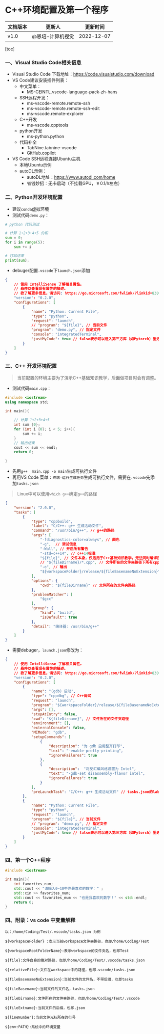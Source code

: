 # C++环境配置及第一个程序

| 文档版本 | 更新人           | 更新时间   |
| -------- | ---------------- | ---------- |
| v1.0     | @恩培-计算机视觉 | 2022-12-07 |

[toc]

### 一、Visual Studio Code相关信息

* Visual Studio Code 下载地址：https://code.visualstudio.com/download
* VS Code建议安装插件列表：
  - 中文菜单：
    * MS-CEINTL.vscode-language-pack-zh-hans
  - SSH远程开发：
    * ms-vscode-remote.remote-ssh
    * ms-vscode-remote.remote-ssh-edit
    * ms-vscode.remote-explorer
  - C++开发
    * ms-vscode.cpptools
  - python开发
    * ms-python.python
  - 代码补全
    * TabNine.tabnine-vscode
    * GitHub.copilot
* VS Code SSH远程连接Ubuntu主机
  - 本地Ubuntu示例
  - autoDL示例：
    - autoDL地址：https://www.autodl.com/home
    - 省钱妙招：无卡启动（不挂载GPU，￥0.1/h左右）



### 二、Python开发环境配置

* 建议`conda`虚拟环境
* 测试代码`demo.py`：

```python
# python 代码测试

# 计算 1+2+3+4+5 的和
sum = 0;
for i in range(5):
    sum += i

# 打印结果
print(sum);
```
* debuger配置`.vscode`下`launch.json`添加

```json
{
    // 使用 IntelliSense 了解相关属性。 
    // 悬停以查看现有属性的描述。
    // 欲了解更多信息，请访问: https://go.microsoft.com/fwlink/?linkid=830387
    "version": "0.2.0",
    "configurations": [
        {
            "name": "Python: Current File",
            "type": "python",
            "request": "launch",
            // "program": "${file}", // 当前文件
            "program": "demo.py", // 指定文件
            "console": "integratedTerminal",
            "justMyCode": true // false表示可以进入第三方库（如Pytorch）里进行调试
        }
    ]
}
```



### 三、C++ 开发环境配置

> 当前配置的环境主要为了演示C++基础知识教学，后面做项目时会有调整。

* 测试代码`main.cpp`：

```c++
#include <iostream>
using namespace std;

int main(){
    
    // 计算 1+2+3+4+5
    int sum {0};
    for (int i {0}; i < 5; i++){
        sum += i;
    }
    // 输出结果
    cout << sum << endl;
    return 0;
    
}
```

* 先用`g++  main.cpp -o main`生成可执行文件
* 再用VS Code 菜单：`终端-运行生成任务`生成可执行文件，需要在`.vscode`先添加`tasks.json`

> Linux中可以使用`which g++`确定`g++`的路径

```json
{
	"version": "2.0.0",
	"tasks": [
		{
			"type": "cppbuild",
			"label": "C/C++: g++ 生成活动文件",
			"command": "/usr/bin/g++", // g++的路径
			"args": [
				"-fdiagnostics-color=always", // 颜色
				"-g",  // 调试信息
				"-Wall", // 开启所有警告
				"-std=c++14", // c++14标准
				"${file}", // 文件本身，仅适用于C++基础知识教学，无法同时编译所有文件
				// "${fileDirname}/*.cpp", // 文件所在的文件夹路径下所有cpp文件
				"-o", // 输出
				"${workspaceFolder}/release/${fileBasenameNoExtension}" // 文件所在的文件夹路径/release/当前文件的文件名，不带后缀
			],
			"options": {
				"cwd": "${fileDirname}" // 文件所在的文件夹路径
			},
			"problemMatcher": [
				"$gcc"
			],
			"group": {
				"kind": "build",
				"isDefault": true
			},
			"detail": "编译器: /usr/bin/g++"
		}
	]
}
```

* 需要debuger，`launch.json`修改为：

```json
{
    // 使用 IntelliSense 了解相关属性。 
    // 悬停以查看现有属性的描述。
    // 欲了解更多信息，请访问: https://go.microsoft.com/fwlink/?linkid=830387
    "version": "0.2.0",
    "configurations": [
        {
            "name": "(gdb) 启动",
            "type": "cppdbg", // C++调试
            "request": "launch",
            "program": "${workspaceFolder}/release/${fileBasenameNoExtension}",  // 文件所在的文件夹路径/release/当前文件的文件名，不带后缀
            "args": [],
            "stopAtEntry": false,
            "cwd": "${fileDirname}", // 文件所在的文件夹路径
            "environment": [],
            "externalConsole": false,
            "MIMode": "gdb",
            "setupCommands": [
                {
                    "description": "为 gdb 启用整齐打印",
                    "text": "-enable-pretty-printing",
                    "ignoreFailures": true
                },
                {
                    "description":  "将反汇编风格设置为 Intel",
                    "text": "-gdb-set disassembly-flavor intel",
                    "ignoreFailures": true
                }
            ],
            "preLaunchTask": "C/C++: g++ 生成活动文件" // tasks.json的label
        },
        {
            "name": "Python: Current File",
            "type": "python",
            "request": "launch",
            "program": "${file}", // 当前文件
            // "program": "demo.py", // 指定文件
            "console": "integratedTerminal",
            "justMyCode": true // false表示可以进入第三方库（如Pytorch）里进行调试
        }
    ]
}
```



### 四、第一个C++程序

```c++
#include <iostream>

int main(){
    int favorites_num;
    std::cout << "请输入0~10中你最喜欢的数字：" ;
    std::cin >> favorites_num;
    std::cout << favorites_num << "也是我喜欢的数字！" << std::endl;
  	return 0;
}
```



### 四、附录：vs code 中变量解释

```shell
以：/home/Coding/Test/.vscode/tasks.json 为例

${workspaceFolder} :表示当前workspace文件夹路径，也即/home/Coding/Test

${workspaceRootFolderName}:表示workspace的文件夹名，也即Test

${file}:文件自身的绝对路径，也即/home/Coding/Test/.vscode/tasks.json

${relativeFile}:文件在workspace中的路径，也即.vscode/tasks.json

${fileBasenameNoExtension}:当前文件的文件名，不带后缀，也即tasks

${fileBasename}:当前文件的文件名，tasks.json

${fileDirname}:文件所在的文件夹路径，也即/home/Coding/Test/.vscode

${fileExtname}:当前文件的后缀，也即.json

${lineNumber}:当前文件光标所在的行号

${env:PATH}:系统中的环境变量
```


